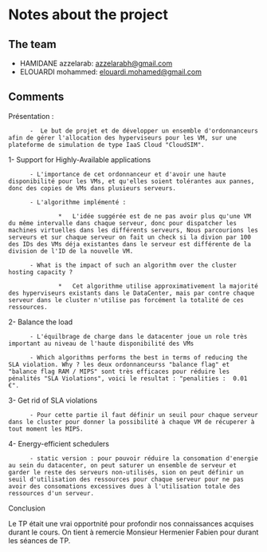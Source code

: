 # Notes about the project

## The team

- HAMIDANE azzelarab: azzelarabh@gmail.com
- ELOUARDI mohammed: elouardi.mohamed@gmail.com


## Comments

Présentation :

          -  Le but de projet et de développer un ensemble d'ordonnanceurs afin de gérer l'allocation des hyperviseurs pour les VM, sur une plateforme de simulation de type IaaS Cloud "CloudSIM".
          
1-   Support for Highly-Available applications

          - L'importance de cet ordonnanceur et d'avoir une haute disponibilité pour les VMs, et qu'elles soient tolérantes aux pannes, donc des copies de VMs dans plusieurs serveurs.
          
          - L'algorithme implémenté : 
          
                  *   L'idée suggérée est de ne pas avoir plus qu'une VM du même intervalle dans chaque serveur, donc pour dispatcher les machines virtuelles dans les différents serveurs, Nous parcourions les serveurs et sur chaque serveur on fait un check si la divion par 100 des IDs des VMs déja existantes dans le serveur est différente de la division de l'ID de la nouvelle VM.
                  
          - What is the impact of such an algorithm over the cluster hosting capacity ?
          
                  *   Cet algorithme utilise approximativement la majorité des hyperviseurs existants dans le DataCenter, mais par contre chaque serveur dans le cluster n'utilise pas forcément la totalité de ces ressources.
                  
2- Balance the load 

          - L'équilbrage de charge dans le datacenter joue un role très important au niveau de l'haute disponibilité des VMs
          
          - Which algorithms performs the best in terms of reducing the SLA violation. Why ? les deux ordonnanceurss "balance flag" et "balance flag RAM / MIPS" sont très efficaces pour réduire les pénalités "SLA Violations", voici le resultat : "penalities :  0.01 €".
          
3- Get rid of SLA violations

          - Pour cette partie il faut définir un seuil pour chaque serveur dans le cluster pour donner la possibilité à chaque VM de récuperer à tout moment les MIPS.
          
4- Energy-efficient schedulers

          - static version : pour pouvoir réduire la consomation d'energie au sein du datacenter, on peut saturer un ensemble de serveur et garder le reste des serveurs non-utilisés, sion on peut définir un seuil d'utilisation des ressources pour chaque serveur pour ne pas avoir des consomations excessives dues à l'utilisation totale des ressources d'un serveur.
          
Conclusion

   Le TP était une vrai opportnité pour profondir nos connaissances acquises durant le cours. On tient à remercie Monsieur  Hermenier Fabien  pour durant les séances de TP.

